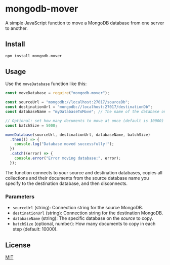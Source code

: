 # mongodb-mover

A simple JavaScript function to move a MongoDB database from one server to another.

## Install

```bash
npm install mongodb-mover
```

## Usage

Use the `moveDatabase` function like this:

```javascript
const moveDatabase = require("mongodb-mover");

const sourceUrl = "mongodb://localhost:27017/sourceDb";
const destinationUrl = "mongodb://localhost:27017/destinationDb";
const databaseName = "myDatabaseToMove"; // The name of the database on the source to copy

// Optional: set how many documents to move at once (default is 10000)
const batchSize = 5000;

moveDatabase(sourceUrl, destinationUrl, databaseName, batchSize)
  .then(() => {
    console.log("Database moved successfully!");
  })
  .catch((error) => {
    console.error("Error moving database:", error);
  });
```

The function connects to your source and destination databases, copies all collections and their documents from the source database name you specify to the destination database, and then disconnects.

### Parameters

- `sourceUrl` (string): Connection string for the source MongoDB.
- `destinationUrl` (string): Connection string for the destination MongoDB.
- `databaseName` (string): The specific database on the *source* to copy.
- `batchSize` (optional, number): How many documents to copy in each step (default: 10000).

## License

[MIT](https://www.google.com/search?q=LICENSE)